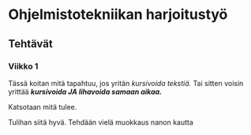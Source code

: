 # Ohjelmistotekniikan harjoitustyö

## Tehtävät

### Viikko 1

Tässä koitan mitä tapahtuu, jos yritän *kursivoida tekstiä.* Tai sitten voisin yrittää ***kursivoida JA lihavoida samaan aikaa.***

Katsotaan mitä tulee.

Tulihan siitä hyvä. Tehdään vielä muokkaus nanon kautta
